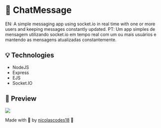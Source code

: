 # 💬 ChatMessage

EN: A simple messaging app using socket.io in real time with one or more users and keeping messages constantly updated.
PT: Um app simples de mensagem utilizando socket.io em tempo real com um ou mais usuários e mantendo as mensagens atualizadas constantemente.

## 💡 Technologies
- NodeJS
- Express
- EJS
- Socket.IO

## 🎥 Preview
![](https://media.giphy.com/media/q9nu2loEFl0jDQbVFG/giphy.gif)

Made with 💜 by [nicolascodes18](https://github.com/nicolascodes18) 💼
